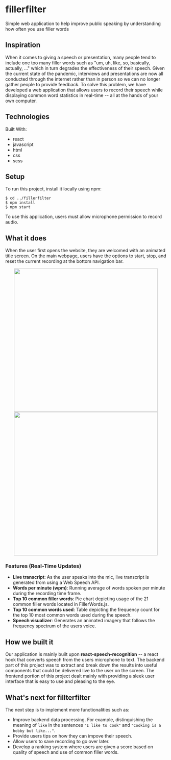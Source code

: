 # fillerfilter
Simple web application to help improve public speaking by understanding how often you use filler words

## Inspiration
When it comes to giving a speech or presentation, many people tend to include one too many filler words such as "um, uh, like, so, basically, actually, ..." which in turn degrades the effectiveness of their speech. Given the current state of the pandemic, interviews and presentations are now all conducted through the internet rather than in person so we can no longer gather people to provide feedback. To solve this problem, we have developed a web application that allows users to record their speech while displaying common word statistics in real-time -- all at the hands of your own computer.

## Technologies
Built With:
* react
* javascript
* html
* css
* scss

## Setup
To run this project, install it locally using npm:
```
$ cd ../fillerfilter
$ npm install
$ npm start
```
To use this application, users must allow microphone permission to record audio.

## What it does
When the user first opens the website, they are welcomed with an animated title screen. 
On the main webpage, users have the options to start, stop, and reset the current recording at the bottom navigation bar. 

<p align="center">
<img src="https://media.giphy.com/media/u3CaQPzDQ9wUdtfrXR/giphy.gif" width="450">  <img src="https://media.giphy.com/media/tNTJtJkcxglfowYoVS/giphy.gif" width="450">
</p>

### Features (Real-Time Updates)
* **Live transcript**: As the user speaks into the mic, live transcript is generated from using a Web Speech API. 
* **Words per minute (wpm)**: Running average of words spoken per minute during the recording time frame.
* **Top 10 common filler words**: Pie chart depicting usage of the 21 common filler words located in FillerWords.js.
* **Top 10 common words used**: Table depicting the frequency count for the top 10 most common words used during the speech.
* **Speech visualizer**: Generates an animated imagery that follows the frequency spectrum of the users voice.

## How we built it
Our application is mainly built upon **react-speech-recognition** -- a react hook that converts speech from the users microphone to text. 
The backend part of this project was to extract and break down the results into useful components that could be delivered live to the user on the screen. 
The frontend portion of this project dealt mainly with providing a sleek user interface that is easy to use and pleasing to the eye.

## What's next for fillterfilter
The next step is to implement more functionalities such as:
* Improve backend data processing. For example, distinguishing the meaning of `like` in the sentences `"I like to cook"` and `"Cooking is a hobby but like..."`.
* Provide users tips on how they can impove their speech.
* Allow users to save recording to go over later.
* Develop a ranking system where users are given a score based on quality of speech and use of common filler words.

